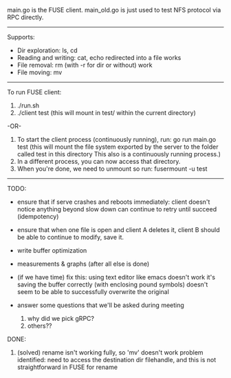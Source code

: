 main.go is the FUSE client.
main_old.go is just used to test NFS protocol via RPC directly.


------
Supports:
   - Dir exploration: 	   ls, cd
   - Reading and writing:  cat, echo redirected into a file works
   - File removal:         rm (with -r for dir or without) work
   - File moving: 	   mv

------
To run FUSE client:

1. ./run.sh
2. ./client test (this will mount in test/ within the current directory)

-OR-

1. To start the client process (continuously running), run:
   go run main.go test
   (this will mount the file system exported by the server to the folder called test in this directory
   This also is a continuously running process.)
2. In a different process, you can now access that directory.
3. When you're done, we need to unmount so run:
   fusermount -u test


------
TODO:

- ensure that if serve crashes and reboots immediately:
  client doesn't notice anything beyond slow down
  can continue to retry until succeed (idempotency)

- ensure that when one file is open and client A deletes it,
  client B should be able to continue to modify, save it.

- write buffer optimization

- measurements & graphs (after all else is done)

- (if we have time) fix this: using text editor like emacs doesn't work
   it's saving the buffer correctly (with enclosing pound symbols)
   doesn't seem to be able to successfully overwrite the original

- answer some questions that we'll be asked during meeting
  1) why did we pick gRPC?
  2) others??

DONE:
1. (solved) rename isn't working fully, so 'mv' doesn't work
   problem identified: need to access the destination dir filehandle, and this is not straightforward in FUSE for rename
